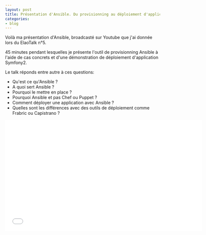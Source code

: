 ```yaml
---
layout: post
title: Présentation d'Ansible. Du provisionning au déploiement d'applications Symfony2
categories:
- blog
---
```


Voilà ma présentation d'Ansible, broadcasté sur Youtube que j'ai donnée lors du ElaoTalk n°5.

45 minutes pendant lesquelles je présente l'outil de provisionning Ansible à l'aide de cas concrets et d'une démonstration de déploiement d'application Symfony2.

Le talk réponds entre autre à ces questions:

 * Qu'est ce qu'Ansible ?
 * A quoi sert Ansible ?
 * Pourquoi le mettre en place ?
 * Pourquoi Ansible et pas Chef ou Puppet ?
 * Comment déployer une application avec Ansible ?
 * Quelles sont les différences avec des outils de déploiement comme Frabric ou Capistrano ?

<iframe width="640" height="360" src="//www.youtube.com/embed/6vRJx8hqrzw" frameborder="0" allowfullscreen></iframe>
